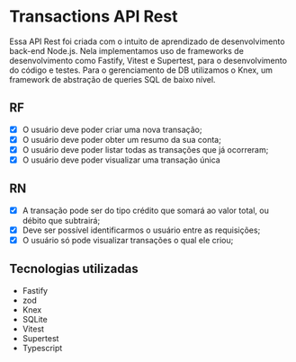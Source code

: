 # Transactions API Rest

Essa API Rest foi criada com o intuito de aprendizado de desenvolvimento back-end Node.js.
Nela implementamos uso de frameworks de desenvolvimento como Fastify, Vitest e Supertest, para o
desenvolvimento do código e testes. Para o gerenciamento de DB utilizamos o Knex, um framework
de abstração de queries SQL de baixo nível.

## RF

- [x] O usuário deve poder criar uma nova transação;
- [x] O usuário deve poder obter um resumo da sua conta;
- [x] O usuário deve poder listar todas as transações que já ocorreram;
- [x] O usuário deve poder visualizar uma transação única

## RN

- [x] A transação pode ser do tipo crédito que somará ao valor total, ou débito que subtrairá;
- [x] Deve ser possível identificarmos o usuário entre as requisições;
- [x] O usuário só pode visualizar transações o qual ele criou;

## Tecnologias utilizadas

- Fastify
- zod
- Knex
- SQLite
- Vitest
- Supertest
- Typescript
